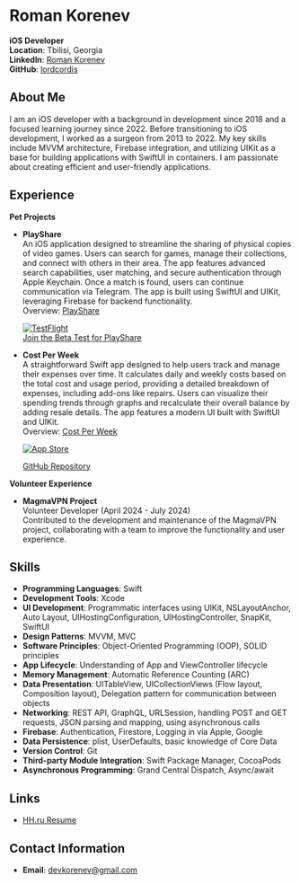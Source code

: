 # Roman Korenev  
**iOS Developer**  
**Location**: Tbilisi, Georgia  
**LinkedIn**: [Roman Korenev](https://www.linkedin.com/in/roman-korenev-123895188/)  
**GitHub**: [lordcordis](https://github.com/lordcordis)  

## About Me
I am an iOS developer with a background in development since 2018 and a focused learning journey since 2022. Before transitioning to iOS development, I worked as a surgeon from 2013 to 2022. My key skills include MVVM architecture, Firebase integration, and utilizing UIKit as a base for building applications with SwiftUI in containers. I am passionate about creating efficient and user-friendly applications.

## Experience
**Pet Projects**

- **PlayShare**  
  An iOS application designed to streamline the sharing of physical copies of video games. Users can search for games, manage their collections, and connect with others in their area. The app features advanced search capabilities, user matching, and secure authentication through Apple Keychain. Once a match is found, users can continue communication via Telegram. The app is built using SwiftUI and UIKit, leveraging Firebase for backend functionality.  
  Overview: [PlayShare](https://lordcordis.github.io/PlayShare/)
  
  [![TestFlight](https://developer.apple.com/assets/elements/icons/testflight/testflight-64x64_2x.png)](https://testflight.apple.com/join/838tPCW4)  
  [Join the Beta Test for PlayShare](https://testflight.apple.com/join/838tPCW4)


  
- **Cost Per Week**  
  A straightforward Swift app designed to help users track and manage their expenses over time. It calculates daily and weekly costs based on the total cost and usage period, providing a detailed breakdown of expenses, including add-ons like repairs. Users can visualize their spending trends through graphs and recalculate their overall balance by adding resale details. The app features a modern UI built with SwiftUI and UIKit.  
  Overview: [Cost Per Week](https://lordcordis.github.io/Cost-Per-Week/)
  
  [![App Store](https://developer.apple.com/assets/elements/badges/download-on-the-app-store.svg)](https://apps.apple.com/ru/app/cost-per-week/id6736867770)

  [GitHub Repository](https://github.com/lordcordis/Cost-Per-Week)


**Volunteer Experience**
- **MagmaVPN Project**  
  Volunteer Developer (April 2024 - July 2024)  
  Contributed to the development and maintenance of the MagmaVPN project, collaborating with a team to improve the functionality and user experience.

## Skills
- **Programming Languages**: Swift
- **Development Tools**: Xcode
- **UI Development**: Programmatic interfaces using UIKit, NSLayoutAnchor, Auto Layout, UIHostingConfiguration, UIHostingController, SnapKit, SwiftUI
- **Design Patterns**: MVVM, MVC
- **Software Principles**: Object-Oriented Programming (OOP), SOLID principles
- **App Lifecycle**: Understanding of App and ViewController lifecycle
- **Memory Management**: Automatic Reference Counting (ARC)
- **Data Presentation**: UITableView, UICollectionViews (Flow layout, Composition layout), Delegation pattern for communication between objects
- **Networking**: REST API, GraphQL, URLSession, handling POST and GET requests, JSON parsing and mapping, using asynchronous calls
- **Firebase**: Authentication, Firestore, Logging in via Apple, Google
- **Data Persistence**: plist, UserDefaults, basic knowledge of Core Data
- **Version Control**: Git
- **Third-party Module Integration**: Swift Package Manager, CocoaPods
- **Asynchronous Programming**: Grand Central Dispatch, Async/await

## Links
- [HH.ru Resume](https://hh.ru/resume/dbcd8617ff06d96d5f0039ed1f4355656f4970)

## Contact Information
- **Email**: [devkorenev@gmail.com](mailto:devkorenev@gmail.com)
